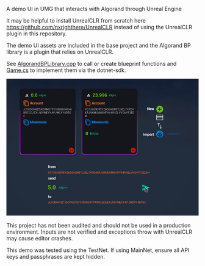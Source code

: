 A demo UI in UMG that interacts with Algorand through Unreal Engine

It may be helpful to install UnrealCLR from scratch here https://github.com/nxrighthere/UnrealCLR instead of using the UnrealCLR plugin in this repository.

The demo UI assets are included in the base project and the Algorand BP library is a plugin that relies on UnrealCLR.

See [AlgorandBPLibrary.cpp](Plugins/Algorand/Source/Algorand/Private/AlgorandBPLibrary.cpp) to call or create blueprint functions and [Game.cs](Plugins/Algorand/Source/DotNet/SDK/Game.cs) to implement them via the dotnet-sdk.

![](example.png)

This project has not been audited and should not be used in a production environment. Inputs are not verified and exceptions throw with UnrealCLR may cause editor crashes.

This demo was tested using the TestNet. If using MainNet, ensure all API keys and passphrases are kept hidden.

